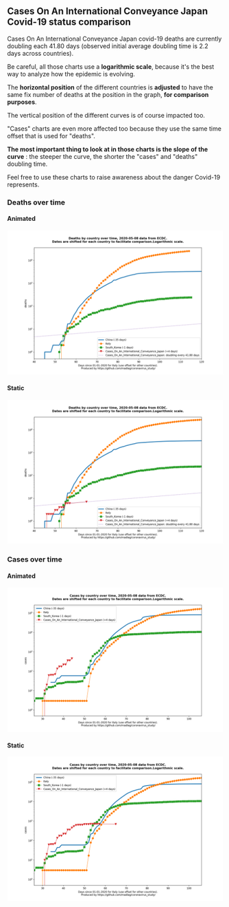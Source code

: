 ## Cases On An International Conveyance Japan Covid-19 status comparison 

Cases On An International Conveyance Japan covid-19 deaths are currently doubling each 41.80 days (observed initial average doubling time is 2.2 days across countries).



Be careful, all those charts use a **logarithmic scale**, because it's the best way to analyze how the epidemic is evolving.
 
The **horizontal position** of the different countries is **adjusted** to have the same fix number of deaths at the position in the graph, **for comparison purposes**.

The vertical position of the different curves is of course impacted too.

"Cases" charts are even more affected too because they use the same time offset that is used for "deaths".

**The most important thing to look at in those charts is the slope of the curve** : the steeper the curve, the shorter the "cases" and "deaths" doubling time.

Feel free to use these charts to raise awareness about the danger Covid-19 represents. 


 
### Deaths over time
 
#### Animated
![Cases On An International Conveyance Japan covid-19 deaths animated chart](https://raw.githubusercontent.com/madlag/coronavirus_study/master/notebooks/graphs/2020-05-08/countries/Cases_On_An_International_Conveyance_Japan/2020-05-08_Cases_On_An_International_Conveyance_Japan_deaths.gif "Cases On An International Conveyance Japan covid-19 deaths animated chart")   
 
#### Static
![Cases On An International Conveyance Japan covid-19 deaths static chart](https://raw.githubusercontent.com/madlag/coronavirus_study/master/notebooks/graphs/2020-05-08/countries/Cases_On_An_International_Conveyance_Japan/2020-05-08_Cases_On_An_International_Conveyance_Japan_deaths.png "Cases On An International Conveyance Japan covid-19 deaths static chart")   

 
### Cases over time
 
#### Animated
![Cases On An International Conveyance Japan covid-19 cases animated chart](https://raw.githubusercontent.com/madlag/coronavirus_study/master/notebooks/graphs/2020-05-08/countries/Cases_On_An_International_Conveyance_Japan/2020-05-08_Cases_On_An_International_Conveyance_Japan_cases.gif "Cases On An International Conveyance Japan covid-19 cases animated chart")   
 
#### Static
![Cases On An International Conveyance Japan covid-19 cases static chart](https://raw.githubusercontent.com/madlag/coronavirus_study/master/notebooks/graphs/2020-05-08/countries/Cases_On_An_International_Conveyance_Japan/2020-05-08_Cases_On_An_International_Conveyance_Japan_cases.png "Cases On An International Conveyance Japan covid-19 cases static chart")   

